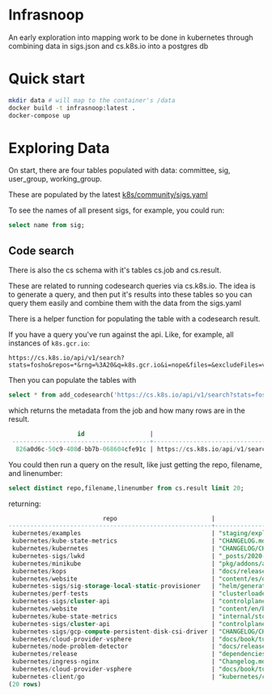 # Infrasnoop

An early exploration into mapping work to be done in kubernetes through combining data in sigs.json and cs.k8s.io into a postgres db

# Quick start

```sh
mkdir data # will map to the container's /data
docker build -t infrasnoop:latest .
docker-compose up
```

# Exploring Data

On start, there are four tables populated with data: committee, sig, user_group, working_group.

These are populated by the latest [k8s/community/sigs.yaml](https://github.com/kubernetes/community/blob/master/sigs.yaml)

To see the names of all present sigs, for example, you could run:

``` sql
select name from sig;
```

## Code search
There is also the cs schema with it's tables cs.job and cs.result.  

These are related to running codesearch queries via cs.k8s.io.  The idea is to generate a query, and then put it's results into
these tables so you can query them easily and combine them with the data from the sigs.yaml

There is a helper function for populating the table with a codesearch result.  

If you have a query you've run against the api.  Like, for example, all instances of `k8s.gcr.io`:

```
https://cs.k8s.io/api/v1/search?stats=fosho&repos=*&rng=%3A20&q=k8s.gcr.io&i=nope&files=&excludeFiles=vendor%2F
```

Then you can populate the tables with

``` sql
select * from add_codesearch('https://cs.k8s.io/api/v1/search?stats=fosho&repos=*&rng=%3A20&q=k8s.gcr.io&i=nope&files=&excludeFiles=vendor%2F');
```

which returns the metadata from the job and how many rows are in the result.

``` sql
                   id                  |                                                     search                                                      |           processed           | duration | files_opened | result_rows 
 --------------------------------------+-----------------------------------------------------------------------------------------------------------------+-------------------------------+----------+--------------+-------------
  826a0d6c-50c9-408d-bb7b-068604cfe91c | https://cs.k8s.io/api/v1/search?stats=fosho&repos=*&rng=%3A20&q=k8s.gcr.io&i=nope&files=&excludeFiles=vendor%2F | 2023-02-15 21:46:14.162785+00 |      169 |         2292 |        1995

```

You could then run a query on the result, like just getting the repo, filename, and linenumber:

``` sql
select distinct repo,filename,linenumber from cs.result limit 20;
```

returning:

``` sql
                          repo                          |                                        filename                                        | linenumber 
--------------------------------------------------------+----------------------------------------------------------------------------------------+------------
 kubernetes/examples                                    | "staging/explorer/Makefile"                                                            | 27
 kubernetes/kube-state-metrics                          | "CHANGELOG.md"                                                                         | 179
 kubernetes/kubernetes                                  | "CHANGELOG/CHANGELOG-1.24.md"                                                          | 2807
 kubernetes-sigs/lwkd                                   | "_posts/2020-06-07-update.md"                                                          | 12
 kubernetes/minikube                                    | "pkg/addons/addons.go"                                                                 | 384
 kubernetes/kops                                        | "docs/releases/1.9-NOTES.md"                                                           | 234
 kubernetes/website                                     | "content/es/docs/concepts/overview/working-with-objects/labels.md"                     | 98
 kubernetes-sigs/sig-storage-local-static-provisioner   | "helm/generated_examples/helm2/baremetal.yaml"                                         | 204
 kubernetes/perf-tests                                  | "clusterloader2/pkg/prometheus/manifests/exporters/kube-state-metrics/deployment.yaml" | 21
 kubernetes-sigs/cluster-api                            | "controlplane/kubeadm/internal/workload_cluster_coredns_test.go"                       | 323
 kubernetes/website                                     | "content/en/blog/_posts/2022-11-28-registry-k8s-io-change.md"                          | 60
 kubernetes/kube-state-metrics                          | "internal/store/pod_test.go"                                                           | 225
 kubernetes-sigs/cluster-api                            | "controlplane/kubeadm/internal/workload_cluster_coredns_test.go"                       | 1233
 kubernetes-sigs/gcp-compute-persistent-disk-csi-driver | "CHANGELOG/CHANGELOG-1.1.md"                                                           | 17
 kubernetes/cloud-provider-vsphere                      | "docs/book/tutorials/kubernetes-on-vsphere-with-kubeadm.md"                            | 51
 kubernetes/node-problem-detector                       | "docs/release_process.md"                                                              | 39
 kubernetes/release                                     | "dependencies.yaml"                                                                    | 189
 kubernetes/ingress-nginx                               | "Changelog.md"                                                                         | 1096
 kubernetes/cloud-provider-vsphere                      | "docs/book/tutorials/k8s-vcp-on-vsphere-with-kubeadm.md"                               | 204
 kubernetes-client/go                                   | "kubernetes/client/v1_container_image.go"                                              | 15
(20 rows)
```
